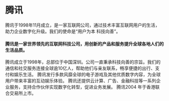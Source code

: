 # 腾讯

腾讯于1998年11月成立，是一家互联网公司，通过技术丰富互联网用户的生活，助力企业数字化升级。我们的使命是“用户为本 科技向善”。

#### 腾讯是一家世界领先的互联网科技公司，用创新的产品和服务提升全球各地人们的生活品质。
腾讯成立于1998年，总部位于中国深圳。公司一直秉承科技向善的宗旨。我们的通信和社交服务连接全球逾10亿人，帮助他们与亲友联系，畅享便捷的出行、支付和娱乐生活。
腾讯发行多款风靡全球的电子游戏及其他优质数字内容，为全球用户带来丰富的互动娱乐体验。
腾讯还提供云计算、广告、金融科技等一系列企业服务，支持合作伙伴实现数字化转型，促进业务发展。
腾讯2004 年于香港联合交易所上市。
